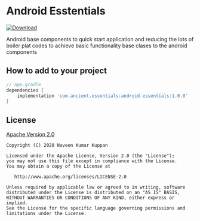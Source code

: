 # Android Esstentials 

[ ![Download](https://api.bintray.com/packages/naveenkumarn27/Essentials/android-essentials/images/download.svg) ](https://bintray.com/naveenkumarn27/Essentials/android-essentials/_latestVersion)

Android base components to quick start application and reducing the lots of boiler plat codes to achieve basic functionality base clases to the android components

How to add to your project
--------------

```gradle
// app.gradle
dependencies {
    implementation 'com.ancient.essentials:android-essentials:1.0.0'
}
```

## License

[Apache Version 2.0](http://www.apache.org/licenses/LICENSE-2.0.html)

    Copyright (C) 2020 Naveen Kumar Kuppan

    Licensed under the Apache License, Version 2.0 (the "License");
    you may not use this file except in compliance with the License.
    You may obtain a copy of the License at

       http://www.apache.org/licenses/LICENSE-2.0

    Unless required by applicable law or agreed to in writing, software
    distributed under the License is distributed on an "AS IS" BASIS,
    WITHOUT WARRANTIES OR CONDITIONS OF ANY KIND, either express or implied.
    See the License for the specific language governing permissions and
    limitations under the License.
